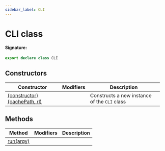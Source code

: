 ```yaml
---
sidebar_label: CLI
---
```


# CLI class

#### Signature:

```typescript
export declare class CLI
```

## Constructors

| Constructor                                                     | Modifiers | Description                                             |
| --------------------------------------------------------------- | --------- | ------------------------------------------------------- |
| [(constructor)(cachePath, rl)](./browsers.cli._constructor_.md) |           | Constructs a new instance of the <code>CLI</code> class |

## Methods

| Method                             | Modifiers | Description |
| ---------------------------------- | --------- | ----------- |
| [run(argv)](./browsers.cli.run.md) |           |             |
